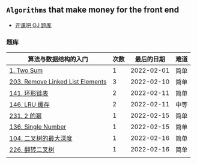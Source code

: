## `Algorithms` that make money for the front end

- [开课吧 OJ 题库](https://oj.kaikeba.com/)

### 题库

| 算法与数据结构的入门                                                                             | 次数 | 最后的日期 | 难道 |
| ------------------------------------------------------------------------------------------------ | ---- | ---------- | ---- |
| [1. Two Sum](https://leetcode-cn.com/problems/two-sum)                                           | 1    | 2022-02-01 | 简单 |
| [203. Remove Linked List Elements](https://leetcode-cn.com/problems/remove-linked-list-elements) | 3    | 2022-02-10 | 简单 |
| [141. 环形链表](https://leetcode-cn.com/problems/linked-list-cycle)                              | 2    | 2022-02-11 | 简单 |
| [146. LRU 缓存](https://leetcode-cn.com/problems/lru-cache)                                      | 2    | 2022-02-11 | 中等 |
| [231. 2 的幂](https://leetcode-cn.com/problems/power-of-two)                                     | 1    | 2022-02-15 | 简单 |
| [136. Single Number](https://leetcode-cn.com/problems/single-number)                             | 1    | 2022-02-15 | 简单 |
| [104. 二叉树的最大深度](https://leetcode-cn.com/problems/maximum-depth-of-binary-tree)           | 1    | 2022-02-16 | 简单 |
| [226. 翻转二叉树](https://leetcode-cn.com/problems/invert-binary-tree)                           | 1    | 2022-02-16 | 简单 |
|                                                                                                  |      |            |      |
